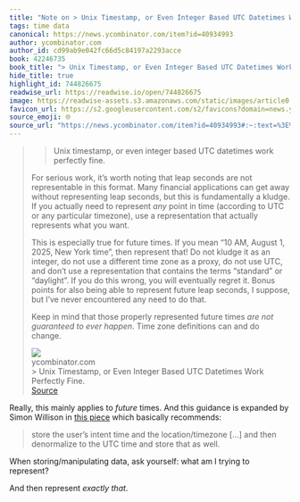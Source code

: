 ```yaml
---
title: "Note on > Unix Timestamp, or Even Integer Based UTC Datetimes Work Perfectly Fine. via ycombinator.com"
tags: time data
canonical: https://news.ycombinator.com/item?id=40934993
author: ycombinator.com
author_id: cd99ab9e042fc66d5c84197a2293acce
book: 42246735
book_title: "> Unix Timestamp, or Even Integer Based UTC Datetimes Work Perfectly Fine."
hide_title: true
highlight_id: 744826675
readwise_url: https://readwise.io/open/744826675
image: https://readwise-assets.s3.amazonaws.com/static/images/article0.00998d930354.png
favicon_url: https://s2.googleusercontent.com/s2/favicons?domain=news.ycombinator.com
source_emoji: 🌐
source_url: "https://news.ycombinator.com/item?id=40934993#:~:text=%3E%20Unix%20timestamp%2C,and%20do%20change."
---
```


> > Unix timestamp, or even integer based UTC datetimes work perfectly fine.
> 
> For serious work, it’s worth noting that leap seconds are not representable in this format. Many financial applications can get away without representing leap seconds, but this is fundamentally a kludge. If you actually need to represent *any* point in time (according to UTC or any particular timezone), use a representation that actually represents what you want.
> 
> This is especially true for future times. If you mean “10 AM, August 1, 2025, New York time”, then represent that! Do not kludge it as an integer, do not use a different time zone as a proxy, do not use UTC, and don’t use a representation that contains the terms “standard” or “daylight”. If you do this wrong, you will eventually regret it. Bonus points for also being able to represent future leap seconds, I suppose, but I’ve never encountered any need to do that.
> 
> Keep in mind that those properly represented future times *are not guaranteed to ever happen*. Time zone definitions can and do change.
> <div class="quoteback-footer"><div class="quoteback-avatar"><img class="mini-favicon" src="https://s2.googleusercontent.com/s2/favicons?domain=news.ycombinator.com"></div><div class="quoteback-metadata"><div class="metadata-inner"><span style="display:none">FROM:</span><div aria-label="ycombinator.com" class="quoteback-author"> ycombinator.com</div><div aria-label="> Unix Timestamp, or Even Integer Based UTC Datetimes Work Perfectly Fine." class="quoteback-title"> > Unix Timestamp, or Even Integer Based UTC Datetimes Work Perfectly Fine.</div></div></div><div class="quoteback-backlink"><a target="_blank" aria-label="go to the full text of this quotation" rel="noopener" href="https://news.ycombinator.com/item?id=40934993#:~:text=%3E%20Unix%20timestamp%2C,and%20do%20change." class="quoteback-arrow"> Source</a></div></div>

Really, this mainly applies to *future* times. And this guidance is expanded by Simon Willison in [this piece](https://simonwillison.net/2024/Nov/27/storing-times-for-human-events/?__readwiseLocation=#atom-everything) which basically recommends:

> store the user’s intent time and the location/timezone [...] and then denormalize to the UTC time and store that as well.

When storing/manipulating data, ask yourself: what am I trying to represent?

And then represent _exactly that_.